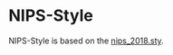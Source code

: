 # NIPS-Style

NIPS-Style is based on the [nips_2018.sty](https://media.nips.cc/Conferences/NIPS2018/Styles/nips_2018.sty).
